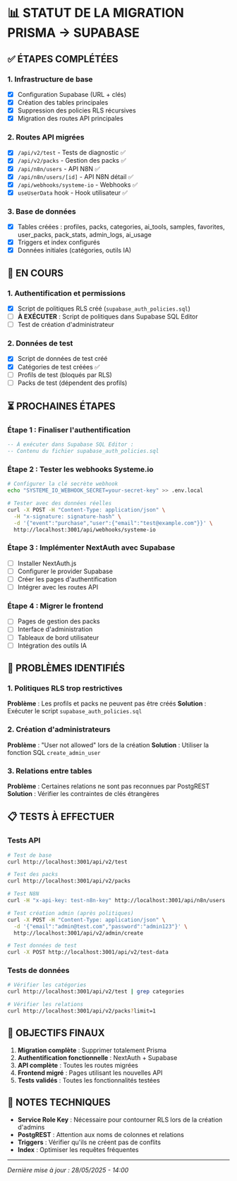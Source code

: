 # 📊 STATUT DE LA MIGRATION PRISMA → SUPABASE

## ✅ ÉTAPES COMPLÉTÉES

### 1. Infrastructure de base
- [x] Configuration Supabase (URL + clés)
- [x] Création des tables principales
- [x] Suppression des policies RLS récursives
- [x] Migration des routes API principales

### 2. Routes API migrées
- [x] `/api/v2/test` - Tests de diagnostic ✅
- [x] `/api/v2/packs` - Gestion des packs ✅
- [x] `/api/n8n/users` - API N8N ✅
- [x] `/api/n8n/users/[id]` - API N8N détail ✅
- [x] `/api/webhooks/systeme-io` - Webhooks ✅
- [x] `useUserData` hook - Hook utilisateur ✅

### 3. Base de données
- [x] Tables créées : profiles, packs, categories, ai_tools, samples, favorites, user_packs, pack_stats, admin_logs, ai_usage
- [x] Triggers et index configurés
- [x] Données initiales (catégories, outils IA)

## 🔄 EN COURS

### 1. Authentification et permissions
- [x] Script de politiques RLS créé (`supabase_auth_policies.sql`)
- [ ] **À EXÉCUTER** : Script de politiques dans Supabase SQL Editor
- [ ] Test de création d'administrateur

### 2. Données de test
- [x] Script de données de test créé
- [x] Catégories de test créées ✅
- [ ] Profils de test (bloqués par RLS)
- [ ] Packs de test (dépendent des profils)

## ⏳ PROCHAINES ÉTAPES

### Étape 1 : Finaliser l'authentification
```sql
-- À exécuter dans Supabase SQL Editor :
-- Contenu du fichier supabase_auth_policies.sql
```

### Étape 2 : Tester les webhooks Systeme.io
```bash
# Configurer la clé secrète webhook
echo "SYSTEME_IO_WEBHOOK_SECRET=your-secret-key" >> .env.local

# Tester avec des données réelles
curl -X POST -H "Content-Type: application/json" \
  -H "x-signature: signature-hash" \
  -d '{"event":"purchase","user":{"email":"test@example.com"}}' \
  http://localhost:3001/api/webhooks/systeme-io
```

### Étape 3 : Implémenter NextAuth avec Supabase
- [ ] Installer NextAuth.js
- [ ] Configurer le provider Supabase
- [ ] Créer les pages d'authentification
- [ ] Intégrer avec les routes API

### Étape 4 : Migrer le frontend
- [ ] Pages de gestion des packs
- [ ] Interface d'administration
- [ ] Tableaux de bord utilisateur
- [ ] Intégration des outils IA

## 🐛 PROBLÈMES IDENTIFIÉS

### 1. Politiques RLS trop restrictives
**Problème** : Les profils et packs ne peuvent pas être créés
**Solution** : Exécuter le script `supabase_auth_policies.sql`

### 2. Création d'administrateurs
**Problème** : "User not allowed" lors de la création
**Solution** : Utiliser la fonction SQL `create_admin_user`

### 3. Relations entre tables
**Problème** : Certaines relations ne sont pas reconnues par PostgREST
**Solution** : Vérifier les contraintes de clés étrangères

## 📋 TESTS À EFFECTUER

### Tests API
```bash
# Test de base
curl http://localhost:3001/api/v2/test

# Test des packs
curl http://localhost:3001/api/v2/packs

# Test N8N
curl -H "x-api-key: test-n8n-key" http://localhost:3001/api/n8n/users

# Test création admin (après politiques)
curl -X POST -H "Content-Type: application/json" \
  -d '{"email":"admin@test.com","password":"admin123"}' \
  http://localhost:3001/api/v2/admin/create

# Test données de test
curl -X POST http://localhost:3001/api/v2/test-data
```

### Tests de données
```bash
# Vérifier les catégories
curl http://localhost:3001/api/v2/test | grep categories

# Vérifier les relations
curl http://localhost:3001/api/v2/packs?limit=1
```

## 🎯 OBJECTIFS FINAUX

1. **Migration complète** : Supprimer totalement Prisma
2. **Authentification fonctionnelle** : NextAuth + Supabase
3. **API complète** : Toutes les routes migrées
4. **Frontend migré** : Pages utilisant les nouvelles API
5. **Tests validés** : Toutes les fonctionnalités testées

## 📝 NOTES TECHNIQUES

- **Service Role Key** : Nécessaire pour contourner RLS lors de la création d'admins
- **PostgREST** : Attention aux noms de colonnes et relations
- **Triggers** : Vérifier qu'ils ne créent pas de conflits
- **Index** : Optimiser les requêtes fréquentes

---
*Dernière mise à jour : 28/05/2025 - 14:00* 